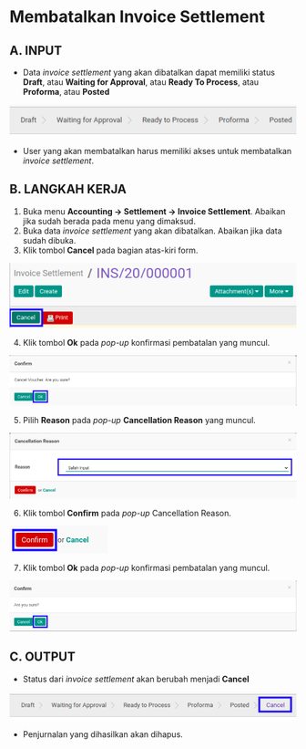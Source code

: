 # Membatalkan Invoice Settlement

## A. INPUT

* Data *invoice settlement* yang akan dibatalkan dapat memiliki status **Draft**, atau **Waiting for Approval**, atau **Ready To Process**, atau **Proforma**, atau **Posted**

![](../../img/invoice-settlement/status-draft-posted.png)

* User yang akan membatalkan harus memiliki akses untuk membatalkan *invoice settlement*.

## B. LANGKAH KERJA

1. Buka menu **Accounting -> Settlement -> Invoice Settlement**. Abaikan jika sudah berada pada menu yang dimaksud.
2. Buka data *invoice settlement* yang akan dibatalkan. Abaikan jika data sudah dibuka.
3. Klik tombol **Cancel** pada bagian atas-kiri form.

![](../../img/invoice-settlement/tombol-cancel.png)

4. Klik tombol **Ok** pada *pop-up* konfirmasi pembatalan yang muncul.

![](../../img/invoice-settlement/pop-up-konfirmasi-cancel.png)

5. Pilih **Reason** pada *pop-up* **Cancellation Reason** yang muncul.

![](../../img/invoice-settlement/pilihan-cancellation-reason.png)

6. Klik tombol **Confirm** pada *pop-up* Cancellation Reason.

![](../../img/invoice-settlement/tombol-confirm-cancel-reason.png)

7. Klik tombol **Ok** pada *pop-up* konfirmasi pembatalan yang muncul.

![](../../img/invoice-settlement/tombol-ok-confirm-cancel.png)

## C. OUTPUT

* Status dari *invoice settlement* akan berubah menjadi **Cancel**

![](../../img/invoice-settlement/status-cancel.png)

* Penjurnalan yang dihasilkan akan dihapus.
